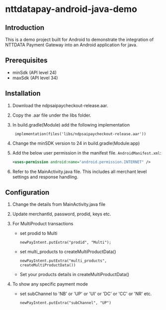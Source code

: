 # nttdatapay-android-java-demo

## Introduction 
This is a demo project built for Android to demonstrate the integration of NTTDATA Payment Gateway into an Android application for java.


## Prerequisites
- minSdk (API level 24)
- maxSdk (API level 34)
 
## Installation 
1. Download the ndpsaipaycheckout-release.aar.
2. Copy the .aar file under the libs folder.
3. In build.gradle(Module) add the following implementation

    ```
     implementation(files('libs/ndpsaipaycheckout-release.aar'))
    ```

4. Change the minSDK version to 24 in build.gradle(Module:app)
5. Add the below user permission in the manifest file.
     `AndroidManifest.xml`:
     ```xml
     <uses-permission android:name="android.permission.INTERNET" />

6. Refer to the MainActivity.java file. This includes all merchant level settings and response handling.

## Configuration
1. Change the details from MainActivity.java file
2. Update merchantId, password, prodid, keys etc.
3. For MultiProduct transactions 
    - set prodid to Multi
        ```
        newPayIntent.putExtra("prodid", "Multi");
        ```

    - set multi_products to createMultiProductData()
        ```
        newPayIntent.putExtra("multi_products", createMultiProductData())
        ```
    - Set your products details in createMultiProductData()

4.  To show any specific payment mode 
    - set subChannel to 'NB' or 'UP' or 'UI' or 'DC' or 'CC' or 'NR' etc.
        ```
        newPayIntent.putExtra("subChannel", "UP")
        ```

